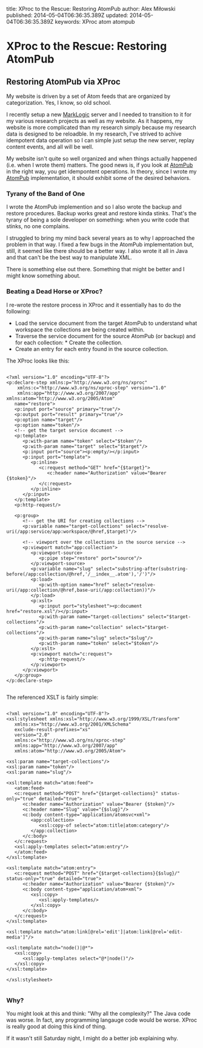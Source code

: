 title: XProc to the Rescue: Restoring AtomPub
author: Alex Miłowski
published: 2014-05-04T06:36:35.389Z
updated: 2014-05-04T06:36:35.389Z
keywords: XProc
          atom
          atompub

# XProc to the Rescue: Restoring AtomPub

## Restoring AtomPub via XProc

My website is driven by a set of Atom feeds that are organized by categorization.  Yes, I know, so old school.

I recently setup a new [MarkLogic](http://www.marklogic.com/) server and I needed to transition to it for my various research projects as well as my website. As it happens, my website is more complicated than my research simply because my research data is designed to be reloadble.  In my research, I've strived to achive idempotent data operation so I can simple just setup the new server, replay content events, and all will be well. 

My website isn't quite so well organized and when things actually happened (i.e. when I wrote them) matters. The good news is, if you look at [AtomPub](https://tools.ietf.org/html/rfc5023) in the right way, you get idempontent operations. In theory, since I wrote my  [AtomPub](https://code.google.com/atomojo/) implementation, it should exhibit some of the desired behaviors. 

### Tyrany of the Band of One

I wrote the AtomPub implemention and so I also wrote the backup and restore procedures.  Backup works great and restore kinda stinks. That's the tyrany of being a sole developer on something: when you write code that stinks, no one complains. 

I struggled to bring my mind back several years as to why I approached the problem in that way. I fixed a few bugs in the AtomPub implementation but, still, it seemed like there should be a better way. I also wrote it all in Java and that can't be the best way to manipulate XML. 

There is something else out there.  Something that might be better and I might know something about.



### Beating a Dead Horse or XProc?

I re-wrote the restore process in XProc and it essentially has to do the following:

  * Load the service document from the target AtomPub to understand what workspace the collections are being created within.
  * Traverse the service document for the source AtomPub (or backup) and for each collection:   * Create the collection.
  * Create an entry for each entry found in the source collection.
  

  
The XProc looks like this:

```

<?xml version="1.0" encoding="UTF-8"?>
<p:declare-step xmlns:p="http://www.w3.org/ns/xproc"
    xmlns:c="http://www.w3.org/ns/xproc-step" version="1.0"
    xmlns:app="http://www.w3.org/2007/app" xmlns:atom="http://www.w3.org/2005/Atom"
   name="restore">
   <p:input port="source" primary="true"/>
   <p:output port="result" primary="true"/>
   <p:option name="target"/>
   <p:option name="token"/>
   <!-- get the target service document -->
   <p:template>
      <p:with-param name="token" select="$token"/>
      <p:with-param name="target" select="$target"/>
      <p:input port="source"><p:empty/></p:input>
      <p:input port="template">
         <p:inline>
            <c:request method="GET" href="{$target}">
               <c:header name="Authorization" value="Bearer {$token}"/>
            </c:request>
         </p:inline>
      </p:input>
   </p:template>
   <p:http-request/>
   
   <p:group>
      <!-- get the URI for creating collections -->
      <p:variable name="target-collections" select="resolve-uri(/app:service/app:workspace/@href,$target)"/>
      
      <!-- viewport over the collections in the source service -->
      <p:viewport match="app:collection">
         <p:viewport-source>
            <p:pipe step="restore" port="source"/>
         </p:viewport-source>
         <p:variable name="slug" select="substring-after(substring-before(/app:collection/@href,'/__index__.atom'),'/')"/>
         <p:load>
            <p:with-option name="href" select="resolve-uri(/app:collection/@href,base-uri(/app:collection))"/>
         </p:load>
         <p:xslt>
            <p:input port="stylesheet"><p:document href="restore.xsl"/></p:input>
            <p:with-param name="target-collections" select="$target-collections"/>
            <p:with-param name="collection" select="$target-collections"/>
            <p:with-param name="slug" select="$slug"/>
            <p:with-param name="token" select="$token"/>
         </p:xslt>
         <p:viewport match="c:request">
            <p:http-request/>
         </p:viewport>
      </p:viewport>
   </p:group>
</p:declare-step>         
      
```
The referenced XSLT is fairly simple:

```

<?xml version="1.0" encoding="UTF-8"?>
<xsl:stylesheet xmlns:xsl="http://www.w3.org/1999/XSL/Transform"
   xmlns:xs="http://www.w3.org/2001/XMLSchema"
   exclude-result-prefixes="xs"
   version="2.0"
   xmlns:c="http://www.w3.org/ns/xproc-step"
   xmlns:app="http://www.w3.org/2007/app"
   xmlns:atom="http://www.w3.org/2005/Atom">

<xsl:param name="target-collections"/>
<xsl:param name="token"/>
<xsl:param name="slug"/>
   
<xsl:template match="atom:feed">
   <atom:feed>
   <c:request method="POST" href="{$target-collections}" status-only="true" detailed="true">
      <c:header name="Authorization" value="Bearer {$token}"/>
      <c:header name="Slug" value="{$slug}"/>
      <c:body content-type="application/atomsvc+xml">
         <app:collection>
            <xsl:copy-of select="atom:title|atom:category"/>
         </app:collection>
      </c:body>
   </c:request>
   <xsl:apply-templates select="atom:entry"/>
   </atom:feed>
</xsl:template>
   
<xsl:template match="atom:entry">
   <c:request method="POST" href="{$target-collections}{$slug}/" status-only="true" detailed="true">
      <c:header name="Authorization" value="Bearer {$token}"/>
      <c:body content-type="application/atom+xml">
         <xsl:copy>
            <xsl:apply-templates/>
         </xsl:copy>
      </c:body>
   </c:request>
</xsl:template>
   
<xsl:template match="atom:link[@rel='edit']|atom:link[@rel='edit-media']"/>
   
<xsl:template match="node()|@*">
   <xsl:copy>
      <xsl:apply-templates select="@*|node()"/>
   </xsl:copy>
</xsl:template>

</xsl:stylesheet>         
      
```


### Why?

You might look at this and think: "Why all the complexity?"  The Java code was worse.  In fact, any programming langauge code would be worse. XProc is really good at doing this kind of thing. 

If it wasn't still Saturday night, I might do a better job explaining why.





